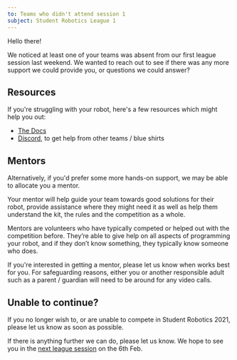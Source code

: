 ```yaml
---
to: Teams who didn't attend session 1
subject: Student Robotics League 1
---
```


Hello there!

We noticed at least one of your teams was absent from our first league session last weekend. We wanted to reach out to see if there was any more support we could provide you, or questions we could answer?

## Resources

If you're struggling with your robot, here's a few resources which might help you out:

- [The Docs](https://studentrobotics.org/docs/)
- [Discord](https://studentrobotics.org/docs/team_admin/discord), to get help from other teams / blue shirts

## Mentors

Alternatively, if you'd prefer some more hands-on support, we may be able to allocate you a mentor.

Your mentor will help guide your team towards good solutions for their robot, provide assistance where they might need it as well as help them understand the kit, the rules and the competition as a whole.

Mentors are volunteers who have typically competed or helped out with the competition before. They’re able to give help on all aspects of programming your robot, and if they don’t know something, they typically know someone who does.

If you're interested in getting a mentor, please let us know when works best for you. For safeguarding reasons, either you or another responsible adult such as a parent / guardian will need to be around for any video calls.

## Unable to continue?

If you no longer wish to, or are unable to compete in Student Robotics 2021, please let us know as soon as possible.

If there is anything further we can do, please let us know. We hope to see you in the [next league session](https://studentrobotics.org/events/sr2021/league-2/) on the 6th Feb.
